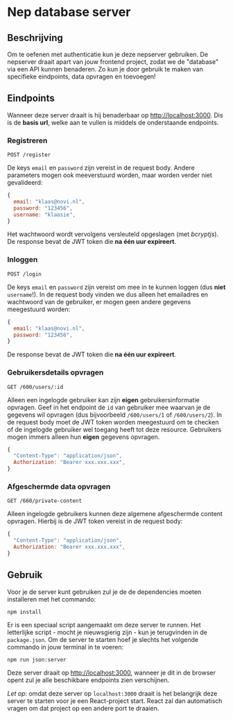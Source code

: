 # Nep database server

## Beschrijving
Om te oefenen met authenticatie kun je deze nepserver gebruiken. De nepserver draait apart van jouw frontend project, zodat we de "database" via een API kunnen benaderen. Zo kun je door gebruik te maken van specifieke eindpoints, data opvragen en toevoegen!

## Eindpoints

Wanneer deze server draait is hij benaderbaar op [http://localhost:3000](http://localhost:3000). Dis is de **basis url**, welke aan te vullen is middels de onderstaande endpoints.

### Registreren
`POST /register`

De keys `email` en `password` zijn vereist in de request body. Andere parameters mogen ook meeverstuurd worden, maar worden verder niet gevalideerd:

```javascript
{
  email: "klaas@novi.nl",
  password: "123456",
  username: "klaasie",
}
```

Het wachtwoord wordt vervolgens versleuteld opgeslagen (met _bcryptjs_). De response bevat de JWT token die **na één uur expireert**.

### Inloggen
`POST /login`

De keys `email` en `password` zijn vereist om mee in te kunnen loggen (dus **niet** `username`!). In de request body vinden we dus alleen het emailadres en wachtwoord van de gebruiker, er mogen geen andere gegevens meegestuurd worden:

```javascript
{
  email: "klaas@novi.nl",
  password: "123456",
}
```

De response bevat de JWT token die **na één uur expireert**.

### Gebruikersdetails opvragen
`GET /600/users/:id`

Alleen een ingelogde gebruiker kan zijn **eigen** gebruikersinformatie opvragen. Geef in het endpoint de `id` van gebruiker mee waarvan je de gegevens wil opvragen (dus bijvoorbeeld `/600/users/1` of `/600/users/2`). In de request body moet de JWT token worden meegestuurd om te checken of de ingelogde gebruiker wel toegang heeft tot deze resource. Gebruikers mogen immers alleen hun **eigen** gegevens opvragen. 

```javascript
{
  "Content-Type": "application/json",
  Authorization: "Bearer xxx.xxx.xxx",
}
```

### Afgeschermde data opvragen
`GET /660/private-content`

Alleen ingelogde gebruikers kunnen deze algemene afgeschermde content opvragen. Hierbij is de JWT token vereist in de request body:

```javascript
{
  "Content-Type": "application/json",
  Authorization: "Bearer xxx.xxx.xxx",
}
```

## Gebruik
Voor je de server kunt gebruiken zul je de de dependencies moeten installeren met het commando:

`npm install`

Er is een speciaal script aangemaakt om deze server te runnen. Het letterlijke script - mocht je nieuwsgierig zijn - kun je terugvinden in de `package.json`. Om de server te starten hoef je slechts het volgende commando in jouw terminal in te voeren:

`npm run json:server`

Deze server draait op [http://localhost:3000](http://localhost:3000), wanneer je dit in de browser opent zul je alle beschikbare endpoints zien verschijnen. 

_Let op_: omdat deze server op `localhost:3000` draait is het belangrijk deze server te starten voor je een React-project start. React zal dan automatisch vragen om dat project op een andere port te draaien.